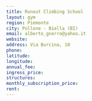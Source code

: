 ```yaml
---
title: Runout Climbing School
layout: gym
region: Piemonte
city: Pollone - Biella (BI)
email: alberto_gnerro@yahoo.it
website: 
address: Via Burcina, 10
phone: 
latitude: 
longitude: 
annual_fee: 
ingress_price: 
structures: 
monthly_subscription_price: 
rent: 
---
```


